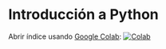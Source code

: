 # Introducción a Python

Abrir índice usando [Google Colab](http://colab.research.google.com): [![Colab](https://colab.research.google.com/assets/colab-badge.svg)](https://colab.research.google.com/github/vbatiz/intro-python/blob/main/notebooks/IntroPython_00.ipynb)


